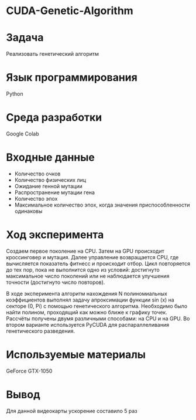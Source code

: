 # CUDA-Genetic-Algorithm
# Задача
Реализовать генетический алгоритм
# Язык программирования 
Python
# Среда разработки
Google Colab
# Входные данные
* Количество очков
* Количество физических лиц
* Ожидание генной мутации
* Распространение мутации гена
* Количество эпох
* Максимальное количество эпох, когда значения приспособленности одинаковы
# Ход эксперимента
Создаем первое поколение на CPU. Затем на GPU происходит кроссинговер и мутация. Далее управление возвращается CPU, где вычисляется показатель фитнесс и происходит отбор. Цикл повторяется до тех пор, пока не выполнится одно из условий: достигнуто максимальное число поколений или не наблюдается улучшения точности (достигнуто число повторов).

В ходе эксперимента алгоритм нахождения N полиномиальных коэффициентов выполнял задачу апроксимации функции sin (x) на секторе (0, Pi) с помощью генетического алгоритма. Необходимо было найти полином, проходящий как можно ближе к графику точек. Рассчёты получены двумя различными способами: на CPU и на GPU. Во втором варианте используется PyCUDA для распараллеливания генетического разведения.
# Используемые материалы 
GeForce GTX-1050
# Вывод 
Для данной видеокарты ускорение составило 5 раз
